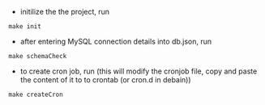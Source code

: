 - initilize the the project, run
```
make init
```

- after entering MySQL connection details into db.json, run
```
make schemaCheck
```

- to create cron job, run (this will modify the cronjob file, copy and paste the content of it to to crontab (or cron.d in debain))
```
make createCron
```
